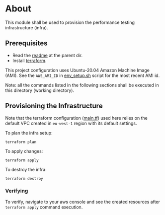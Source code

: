 # About

This module shall be used to provision the performance testing infrastructure (infra).

## Prerequisites
- Read the [readme](../README.md) at the parent dir.
- Install [terraform](https://www.terraform.io/).

This project configuration uses Ubuntu-20.04 Amazon Machine Image (AMI). See the `AWS_AMI_ID` in [env_setup.sh](../env_setup.sh)
script for the most recent AMI id.

Note: all the commands listed in the following sections shall be executed in this directory (working directory).

## Provisioning the Infrastructure

Note that the terraform configuration ([main.tf](main.tf)) used here relies on the default VPC created in `eu-west-1` 
region with its default settings.

To plan the infra setup:
```
terraform plan
```

To apply changes:
```
terraform apply
```

To destroy the infra:
```
terraform destroy
```

### Verifying
To verify, navigate to your aws console and see the created resources after `terraform apply` command
execution.